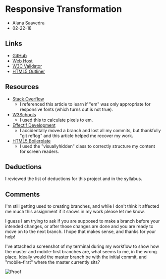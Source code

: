 # Responsive Transformation
* Alana Saavedra
* 02-22-18

## Links
* [GitHub](https://github.com/alasaave/project_transformation_saavedra_alana)
* [Web Host](www.alanasaavedra.com/project_transformation_saavedra_alana)
* [W3C Validator](https://validator.w3.org/unicorn/check?ucn_uri=https%3A%2F%2Fvalidator.w3.org%2Fnu%2F%3Fdoc%3Dhttp%253A%252F%252Fwww.alanasaavedra.com%252Fproject_transformation_saavedra_alana%252F&ucn_task=conformance#)
* [HTML5 Outliner](https://gsnedders.html5.org/outliner/process.py?url=http%3A%2F%2Fwww.alanasaavedra.com%2Fproject_transformation_saavedra_alana)


## Resources
* [Stack Overflow](https://stackoverflow.com/questions/609517/why-em-instead-of-px)
  * I referenced this article to learn if "em" was only appropriate for responsive fonts (which turns out is not true).
* [W3Schools](https://www.w3schools.com/cssref/css_pxtoemconversion.asp)
  * I used this to calculate pixels to em.
* [Effectif Development](http://effectif.com/git/recovering-lost-git-commits)
	* I accidentally moved a branch and lost all my commits, but thankfully "git reflog" and this article helped me recover my work.
* [HTML5 Boilerplate](https://github.com/h5bp/html5-boilerplate/blob/master/src/css/main.css#L107-L169)
	* I used the "visuallyhidden" class to correctly structure my content for screen readers.


## Deductions
I reviewed the list of deductions for this project and in the syllabus.

## Comments
I'm still getting used to creating branches, and while I don't think it affected me much this assignment if it shows in my work please let me know.

I guess I am trying to ask if you are supposed to make a branch before your intended changes, or after those changes are done and you are ready to move on to the next branch. I hope that makes sense, and thanks for your help!

I've attached a screenshot of my terminal during my workflow to show how the master and mobile-first branches are, what seems to me, in the wrong place. Ideally would the master branch be with the initial commit, and "mobile-first" where the master currently sits?

![Proof](/Users/alanasaavedra/Desktop/project_transformation_saavedra_alana/img/proof.png)
